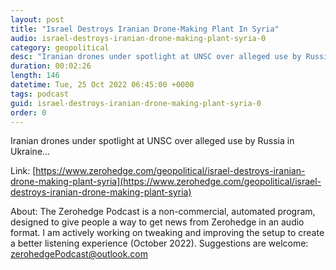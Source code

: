 ```yaml
---
layout: post
title: "Israel Destroys Iranian Drone-Making Plant In Syria"
audio: israel-destroys-iranian-drone-making-plant-syria-0
category: geopolitical
desc: "Iranian drones under spotlight at UNSC over alleged use by Russia in Ukraine..."
duration: 00:02:26
length: 146
datetime: Tue, 25 Oct 2022 06:45:00 +0000
tags: podcast
guid: israel-destroys-iranian-drone-making-plant-syria-0
order: 0
---
```

Iranian drones under spotlight at UNSC over alleged use by Russia in Ukraine...

Link: [https://www.zerohedge.com/geopolitical/israel-destroys-iranian-drone-making-plant-syria](https://www.zerohedge.com/geopolitical/israel-destroys-iranian-drone-making-plant-syria)

About: The Zerohedge Podcast is a non-commercial, automated program, designed to give people a way to get news from Zerohedge in an audio format.  I am actively working on tweaking and improving the setup to create a better listening experience (October 2022).  Suggestions are welcome: [zerohedgePodcast@outlook.com](mailto:zerohedgePodcast@outlook.com)
